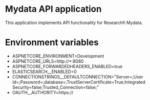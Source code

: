 # Mydata API application
This application implements API functionality for Researchfi Mydata.

# Environment variables
- ASPNETCORE_ENVIRONMENT=Development
- ASPNETCORE_URLS=http://*:8080
- ASPNETCORE_FORWARDEDHEADERS_ENABLED=true
- ELASTICSEARCH__ENABLED=0
- CONNECTIONSTRINGS__DEFAULTCONNECTION="Server=<sql server address>;User Id=<user id>;Password=<password>;database=<db name>;TrustServerCertificate=True;Integrated Security=false;Trusted_Connection=false;"
- OAUTH__AUTHORITY=https://<identityserver address>
